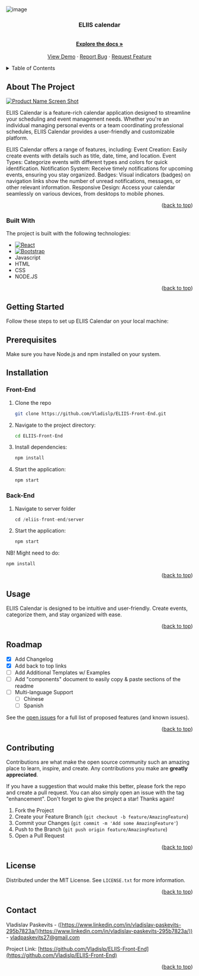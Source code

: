 <a name="readme-top"></a>

<!-- PROJECT LOGO -->
<br />

![image](https://github.com/Vladislp/ELIIS-Front-End/assets/42935979/bdab3ab0-399d-40ac-8c22-ccf8a3796303)


  <h3 align="center">ELIIS calendar</h3>

  <p align="center">
    <br />
    <a href="https://github.com/Vladislp/ELIIS-Front-End/wiki"><strong>Explore the docs »</strong></a>
    <br />
    <br />
    <a href="">View Demo</a>
    ·
    <a href="https://github.com/Vladislp/ELIIS-Front-End/issues/new?assignees=&labels=&projects=&template=bug_report.md&title=">Report Bug</a>
    ·
    <a href="https://github.com/Vladislp/ELIIS-Front-End/issues/new?assignees=&labels=&projects=&template=feature_request.md&title=">Request Feature</a>
  </p>
</div>



<!-- TABLE OF CONTENTS -->
<details>
  <summary>Table of Contents</summary>
  <ol>
    <li>
      <a href="#about-the-project">About The Project</a>
      <ul>
        <li><a href="#built-with">Built With</a></li>
      </ul>
    </li>
    <li>
      <a href="#getting-started">Getting Started</a>
      <ul>
        <li><a href="#prerequisites">Prerequisites</a></li>
        <li><a href="#installation">Installation</a></li>
      </ul>
    </li>
    <li><a href="#usage">Usage</a></li>
    <li><a href="#roadmap">Roadmap</a></li>
    <li><a href="#contributing">Contributing</a></li>
    <li><a href="#license">License</a></li>
    <li><a href="#contact">Contact</a></li>
    <li><a href="#acknowledgments">Acknowledgments</a></li>
  </ol>
</details>



<!-- ABOUT THE PROJECT -->
## About The Project

[![Product Name Screen Shot][product-screenshot]](https://example.com)

ELIIS Calendar is a feature-rich calendar application designed to streamline your scheduling and event management needs. Whether you're an individual managing personal events or a team coordinating professional schedules, ELIIS Calendar provides a user-friendly and customizable platform.

ELIIS Calendar offers a range of features, including:
Event Creation: Easily create events with details such as title, date, time, and location.
Event Types: Categorize events with different types and colors for quick identification.
Notification System: Receive timely notifications for upcoming events, ensuring you stay organized.
Badges: Visual indicators (badges) on navigation links show the number of unread notifications, messages, or other relevant information.
Responsive Design: Access your calendar seamlessly on various devices, from desktops to mobile phones.

<p align="right">(<a href="#readme-top">back to top</a>)</p>



### Built With
The project is built with the following technologies:

* [![React][React.js]][React-url]
* [![Bootstrap][Bootstrap.com]][Bootstrap-url]
* Javascript
* HTML
* CSS
* NODE.JS

<p align="right">(<a href="#readme-top">back to top</a>)</p>



<!-- GETTING STARTED -->
## Getting Started

Follow these steps to set up ELIIS Calendar on your local machine:
## Prerequisites

Make sure you have Node.js and npm installed on your system.

## Installation

### Front-End
1. Clone the repo
   ```sh
   git clone https://github.com/Vladislp/ELIIS-Front-End.git
   ```
2. Navigate to the project directory:
   ```sh
   cd ELIIS-Front-End
   ```
3. Install dependencies:
   ```js
   npm install
   ```
4. Start the application:
   ```js
   npm start
   ```
### Back-End
1. Navigate to server folder
   ```js
   cd /eliis-front-end/server
   ```
2. Start the application:
   ```js
   npm start
   ```
NB! Might need to do:
   ```js
   npm install
   ```
<p align="right">(<a href="#readme-top">back to top</a>)</p>



<!-- USAGE EXAMPLES -->
## Usage

ELIIS Calendar is designed to be intuitive and user-friendly. Create events, categorize them, and stay organized with ease.

<p align="right">(<a href="#readme-top">back to top</a>)</p>



<!-- ROADMAP -->
## Roadmap

- [x] Add Changelog
- [x] Add back to top links
- [ ] Add Additional Templates w/ Examples
- [ ] Add "components" document to easily copy & paste sections of the readme
- [ ] Multi-language Support
    - [ ] Chinese
    - [ ] Spanish

See the [open issues](https://github.com/Vladislp/ELIIS-Front-End/issues) for a full list of proposed features (and known issues).

<p align="right">(<a href="#readme-top">back to top</a>)</p>



<!-- CONTRIBUTING -->
## Contributing

Contributions are what make the open source community such an amazing place to learn, inspire, and create. Any contributions you make are **greatly appreciated**.

If you have a suggestion that would make this better, please fork the repo and create a pull request. You can also simply open an issue with the tag "enhancement".
Don't forget to give the project a star! Thanks again!

1. Fork the Project
2. Create your Feature Branch (`git checkout -b feature/AmazingFeature`)
3. Commit your Changes (`git commit -m 'Add some AmazingFeature'`)
4. Push to the Branch (`git push origin feature/AmazingFeature`)
5. Open a Pull Request

<p align="right">(<a href="#readme-top">back to top</a>)</p>



<!-- LICENSE -->
## License

Distributed under the MIT License. See `LICENSE.txt` for more information.

<p align="right">(<a href="#readme-top">back to top</a>)</p>



<!-- CONTACT -->
## Contact

Vladislav Paskevits - ([https://www.linkedin.com/in/vladislav-paskevits-295b7823a/](https://www.linkedin.com/in/vladislav-paskevits-295b7823a/)) - vladpaskevits27@gmail.com

Project Link: [https://github.com/Vladislp/ELIIS-Front-End](https://github.com/Vladislp/ELIIS-Front-End)

<p align="right">(<a href="#readme-top">back to top</a>)</p>


<!-- MARKDOWN LINKS & IMAGES -->
<!-- https://www.markdownguide.org/basic-syntax/#reference-style-links -->
[contributors-shield]: https://img.shields.io/github/contributors/othneildrew/Best-README-Template.svg?style=for-the-badge
[contributors-url]: https://github.com/othneildrew/Best-README-Template/graphs/contributors
[forks-shield]: https://img.shields.io/github/forks/othneildrew/Best-README-Template.svg?style=for-the-badge
[forks-url]: https://github.com/othneildrew/Best-README-Template/network/members
[stars-shield]: https://img.shields.io/github/stars/othneildrew/Best-README-Template.svg?style=for-the-badge
[stars-url]: https://github.com/othneildrew/Best-README-Template/stargazers
[issues-shield]: https://img.shields.io/github/issues/othneildrew/Best-README-Template.svg?style=for-the-badge
[issues-url]: https://github.com/othneildrew/Best-README-Template/issues
[license-shield]: https://img.shields.io/github/license/othneildrew/Best-README-Template.svg?style=for-the-badge
[license-url]: https://github.com/othneildrew/Best-README-Template/blob/master/LICENSE.txt
[linkedin-shield]: https://img.shields.io/badge/-LinkedIn-black.svg?style=for-the-badge&logo=linkedin&colorB=555
[linkedin-url]: https://linkedin.com/in/othneildrew
[product-screenshot]: images/screenshot.png
[Next.js]: https://img.shields.io/badge/next.js-000000?style=for-the-badge&logo=nextdotjs&logoColor=white
[Next-url]: https://nextjs.org/
[React.js]: https://img.shields.io/badge/React-20232A?style=for-the-badge&logo=react&logoColor=61DAFB
[React-url]: https://reactjs.org/
[Vue.js]: https://img.shields.io/badge/Vue.js-35495E?style=for-the-badge&logo=vuedotjs&logoColor=4FC08D
[Vue-url]: https://vuejs.org/
[Angular.io]: https://img.shields.io/badge/Angular-DD0031?style=for-the-badge&logo=angular&logoColor=white
[Angular-url]: https://angular.io/
[Svelte.dev]: https://img.shields.io/badge/Svelte-4A4A55?style=for-the-badge&logo=svelte&logoColor=FF3E00
[Svelte-url]: https://svelte.dev/
[Laravel.com]: https://img.shields.io/badge/Laravel-FF2D20?style=for-the-badge&logo=laravel&logoColor=white
[Laravel-url]: https://laravel.com
[Bootstrap.com]: https://img.shields.io/badge/Bootstrap-563D7C?style=for-the-badge&logo=bootstrap&logoColor=white
[Bootstrap-url]: https://getbootstrap.com
[JQuery.com]: https://img.shields.io/badge/jQuery-0769AD?style=for-the-badge&logo=jquery&logoColor=white
[JQuery-url]: https://jquery.com 

